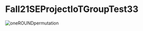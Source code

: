 # Fall21SEProjectIoTGroupTest33
![oneROUNDpermutation](https://user-images.githubusercontent.com/71106897/134272449-9ac8b769-fbd9-4b5d-8db9-fbc7e0e7f24d.png)
